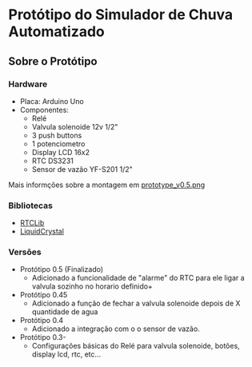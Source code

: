 # Protótipo do Simulador de Chuva Automatizado

## Sobre o Protótipo

### Hardware
+ Placa: Arduino Uno
+ Componentes: 
    + Relé
    + Valvula solenoide 12v 1/2"
    + 3 push buttons
    + 1 potenciometro
    + Display LCD 16x2
    + RTC DS3231
    + Sensor de vazão YF-S201 1/2"
 
Mais informções sobre a montagem em <a href="https://raw.githubusercontent.com/felipedruzian/projeto-sca-arduino/main/prototype/prototype_v0.5.png"> prototype_v0.5.png </a>

### Bibliotecas
+ <a href="https://github.com/adafruit/RTClib">RTCLib</a>
+ <a href="https://www.arduino.cc/en/Reference/LiquidCrystal">LiquidCrystal</a>

### Versões

+ Protótipo 0.5 (Finalizado)
    + Adicionado a funcionalidade de "alarme" do RTC para ele ligar a valvula sozinho no horario definido+
+ Protótipo 0.45
    + Adicionado a função de fechar a valvula solenoide depois de X quantidade de agua
+ Protótipo 0.4
    + Adicionado a integração com o o sensor de vazão.
+ Protótipo 0.3-
    + Configurações básicas do Relé para valvula solenoide, botões, display lcd, rtc, etc...
